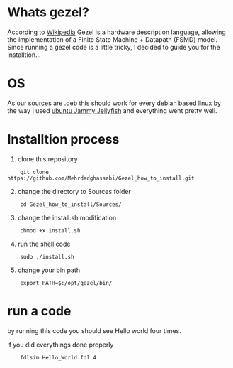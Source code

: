 # Whats gezel?
According to <a href=https://en.wikipedia.org/wiki/Gezel/>Wikipedia</a>
Gezel is a hardware description language, allowing the implementation of a Finite State Machine + Datapath (FSMD) model.
Since running a gezel code is a little tricky, I decided to guide you for the installtion...

# OS
As our sources are .deb this should work for every debian based linux
by the way I used <a href=https://releases.ubuntu.com/22.04/>ubuntu Jammy Jellyfish</a>
and everything went pretty well.

# Installtion process
1. clone this repository
```
    git clone https://github.com/Mehrdadghassabi/Gezel_how_to_install.git
```
2. change the directory to Sources folder

```
    cd Gezel_how_to_install/Sources/
```
3. change the install.sh modification

```
    chmod +x install.sh
```
4. run the shell code
```
    sudo ./install.sh
```
5. change your bin path
```
    export PATH=$:/opt/gezel/bin/
```
# run a code
by running this code you should see Hello world four times.

if you did everythings done properly
```
    fdlsim Hello_World.fdl 4
```

